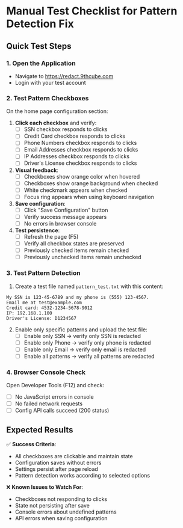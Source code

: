 # Manual Test Checklist for Pattern Detection Fix

## Quick Test Steps

### 1. Open the Application
- Navigate to https://redact.9thcube.com
- Login with your test account

### 2. Test Pattern Checkboxes
On the home page configuration section:

1. **Click each checkbox** and verify:
   - [ ] SSN checkbox responds to clicks
   - [ ] Credit Card checkbox responds to clicks  
   - [ ] Phone Numbers checkbox responds to clicks
   - [ ] Email Addresses checkbox responds to clicks
   - [ ] IP Addresses checkbox responds to clicks
   - [ ] Driver's License checkbox responds to clicks

2. **Visual feedback**:
   - [ ] Checkboxes show orange color when hovered
   - [ ] Checkboxes show orange background when checked
   - [ ] White checkmark appears when checked
   - [ ] Focus ring appears when using keyboard navigation

3. **Save configuration**:
   - [ ] Click "Save Configuration" button
   - [ ] Verify success message appears
   - [ ] No errors in browser console

4. **Test persistence**:
   - [ ] Refresh the page (F5)
   - [ ] Verify all checkbox states are preserved
   - [ ] Previously checked items remain checked
   - [ ] Previously unchecked items remain unchecked

### 3. Test Pattern Detection

1. Create a test file named `pattern_test.txt` with this content:
```
My SSN is 123-45-6789 and my phone is (555) 123-4567.
Email me at test@example.com
Credit card: 4532-1234-5678-9012
IP: 192.168.1.100
Driver's License: D1234567
```

2. Enable only specific patterns and upload the test file:
   - [ ] Enable only SSN → verify only SSN is redacted
   - [ ] Enable only Phone → verify only phone is redacted
   - [ ] Enable only Email → verify only email is redacted
   - [ ] Enable all patterns → verify all patterns are redacted

### 4. Browser Console Check
Open Developer Tools (F12) and check:
- [ ] No JavaScript errors in console
- [ ] No failed network requests
- [ ] Config API calls succeed (200 status)

## Expected Results

✅ **Success Criteria**:
- All checkboxes are clickable and maintain state
- Configuration saves without errors
- Settings persist after page reload
- Pattern detection works according to selected options

❌ **Known Issues to Watch For**:
- Checkboxes not responding to clicks
- State not persisting after save
- Console errors about undefined patterns
- API errors when saving configuration